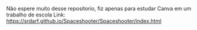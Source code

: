 Não espere muito desse repositorio, fiz apenas para estudar Canva em um trabalho de escola 
Link: https://srdarf.github.io/Spaceshooter/Spaceshooter/index.html
